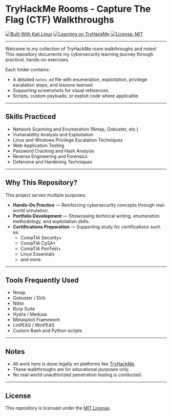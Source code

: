 # TryHackMe Rooms - Capture The Flag (CTF) Walkthroughs

[![Built With Kali Linux](https://img.shields.io/badge/Built%20With-Kali%20Linux-blue?logo=linux)](https://www.kali.org/)
[![Learning on TryHackMe](https://img.shields.io/badge/TryHackMe-CyAn201792-red?logo=tryhackme)](https://tryhackme.com/p/CyAn201792)
[![License: MIT](https://img.shields.io/badge/License-MIT-yellow.svg)](LICENSE)

---

Welcome to my collection of TryHackMe room walkthroughs and notes!  
This repository documents my cybersecurity learning journey through practical, hands-on exercises.

Each folder contains:
- A detailed `notes.md` file with enumeration, exploitation, privilege escalation steps, and lessons learned.
- Supporting screenshots for visual references.
- Scripts, custom payloads, or exploit code where applicable.

---

## Skills Practiced
- Network Scanning and Enumeration (Nmap, Gobuster, etc.)
- Vulnerability Analysis and Exploitation
- Linux and Windows Privilege Escalation Techniques
- Web Application Testing
- Password Cracking and Hash Analysis
- Reverse Engineering and Forensics
- Defensive and Hardening Techniques

---

## Why This Repository?
This project serves multiple purposes:
- **Hands-On Practice** — Reinforcing cybersecurity concepts through real-world simulation.
- **Portfolio Development** — Showcasing technical writing, enumeration methodology, and exploitation skills.
- **Certifications Preparation** — Supporting study for certifications such as:
  - CompTIA Security+
  - CompTIA CySA+
  - CompTIA PenTest+
  - Linux Essentials
  - and more.

---

## Tools Frequently Used
- Nmap
- Gobuster / Dirb
- Nikto
- Burp Suite
- Hydra / Medusa
- Metasploit Framework
- LinPEAS / WinPEAS
- Custom Bash and Python scripts

---

## Notes
- All work here is done legally on platforms like [TryHackMe](https://tryhackme.com/).
- These walkthroughs are for educational purposes only.
- No real-world unauthorized penetration testing is conducted.

---

## License
This repository is licensed under the [MIT License](LICENSE).
